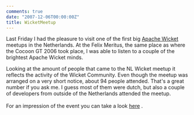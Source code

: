 ```yaml
---
comments: true
date: "2007-12-06T00:00:00Z"
title: WicketMeetup
---
```


Last Friday I had the pleasure to visit one of the first big <a href="http://wicket.apache.org" target="_blank">Apache Wicket</a> meetups in the Netherlands. At the Felix Meritus, the same place as where the Cocoon GT 2006 took place, I was able to listen to a couple of the brightest Apache Wicket minds.

Looking at the amount of people that came to the NL Wicket meetup it reflects the activity of the Wicket Community. Even though the meetup was arranged on a very short notice, about 94 people attended. That's a great number if you ask me. I guess most of them were dutch, but also a couple of developers from outside of the Netherlands attended the meetup.<br/><br/>For an impression of the event you can take a look <a href="http://www.flickr.com/search/?w=all&q=wicketmeetup&m=tags" target="_blank">here</a> .
